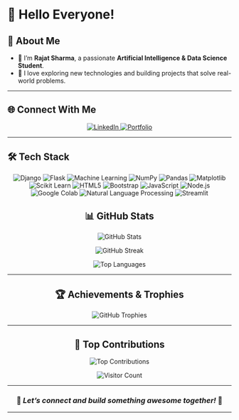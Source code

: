 # 👋 **Hello Everyone!**  

## 💫 **About Me**  
- 🔭 I’m **Rajat Sharma**, a passionate **Artificial Intelligence & Data Science Student**.  
- 🌟 I love exploring new technologies and building projects that solve real-world problems.  

---

## 🌐 **Connect With Me**  

<p align="center">  
  <a href="https://www.linkedin.com/in/rajat-sharma-182423247/" target="_blank">  
    <img src="https://img.shields.io/badge/LinkedIn-%230077B5.svg?style=for-the-badge&logo=linkedin&logoColor=white" alt="LinkedIn">  
  </a>  
  <a href="https://portfolio-website-u8sk.onerender.com/" target="_blank">  
    <img src="https://img.shields.io/badge/Portfolio-%23FFA500.svg?style=for-the-badge&logo=web&logoColor=white" alt="Portfolio">  
  </a>  
</p>  

---

## 🛠️ **Tech Stack**  

<div align="center">  
  <img src="https://img.shields.io/badge/Django-%23092E20.svg?style=for-the-badge&logo=django&logoColor=white" alt="Django">  
  <img src="https://img.shields.io/badge/Flask-%23000000.svg?style=for-the-badge&logo=flask&logoColor=white" alt="Flask">  
  <img src="https://img.shields.io/badge/Machine%20Learning-%23FF6F00.svg?style=for-the-badge&logo=python&logoColor=white" alt="Machine Learning">  
  <img src="https://img.shields.io/badge/NumPy-%23013243.svg?style=for-the-badge&logo=numpy&logoColor=white" alt="NumPy">  
  <img src="https://img.shields.io/badge/Pandas-%23150458.svg?style=for-the-badge&logo=pandas&logoColor=white" alt="Pandas">  
  <img src="https://img.shields.io/badge/Matplotlib-%2300A3E0.svg?style=for-the-badge&logo=matplotlib&logoColor=white" alt="Matplotlib">  
  <img src="https://img.shields.io/badge/Scikit%20Learn-%23F7931E.svg?style=for-the-badge&logo=scikit-learn&logoColor=white" alt="Scikit Learn">  
  <img src="https://img.shields.io/badge/HTML5-%23E34F26.svg?style=for-the-badge&logo=html5&logoColor=white" alt="HTML5">  
  <img src="https://img.shields.io/badge/Bootstrap-%237D40F6.svg?style=for-the-badge&logo=bootstrap&logoColor=white" alt="Bootstrap">  
  <img src="https://img.shields.io/badge/JavaScript-%23F7DF1E.svg?style=for-the-badge&logo=javascript&logoColor=black" alt="JavaScript">  
  <img src="https://img.shields.io/badge/Node.js-%233C873A.svg?style=for-the-badge&logo=node.js&logoColor=white" alt="Node.js">  
  <img src="https://img.shields.io/badge/Google%20Colab-%234B32C3.svg?style=for-the-badge&logo=googlecolab&logoColor=white" alt="Google Colab">
<img src="https://img.shields.io/badge/Natural%20Language%20Processing-%230075A8.svg?style=for-the-badge&logo=natural-language-processing&logoColor=white" alt="Natural Language Processing">
  <img src="https://img.shields.io/badge/Streamlit-%23FF4B4B.svg?style=for-the-badge&logo=streamlit&logoColor=white" alt="Streamlit">


## 📊 **GitHub Stats**  

<p align="center">  
  <img src="https://github-readme-stats.vercel.app/api?username=RajatSharma070904&theme=blue-green&hide_border=false&include_all_commits=true&count_private=true" alt="GitHub Stats">  
</p>  
<p align="center">  
  <img src="https://github-readme-streak-stats.herokuapp.com/?user=RajatSharma070904&theme=blue-green&hide_border=false" alt="GitHub Streak">  
</p>  
<p align="center">  
  <img src="https://github-readme-stats.vercel.app/api/top-langs/?username=RajatSharma070904&theme=blue-green&hide_border=false&include_all_commits=true&count_private=true&layout=compact" alt="Top Languages">  
</p>  

---

## 🏆 **Achievements & Trophies**  

<p align="center">  
  <img src="https://github-profile-trophy.vercel.app/?username=RajatSharma070904&theme=algolia&no-frame=false&no-bg=true&margin-w=4" alt="GitHub Trophies">  
</p>  

---

## 🌟 **Top Contributions**  

<p align="center">  
  <img src="https://github-contributor-stats.vercel.app/api?username=RajatSharma070904&limit=5&theme=dark&combine_all_yearly_contributions=true" alt="Top Contributions">  
</p>  
<p align="center">  
  <img src="https://visitcount.itsvg.in/api?id=RajatSharma070904&icon=0&color=6" alt="Visitor Count">  
</p>  

---

### 🚀 *Let’s connect and build something awesome together!* 🎯  

</div>  

---

